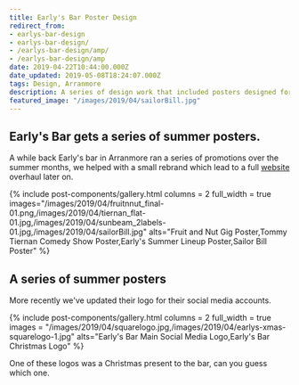 ```yaml
---
title: Early's Bar Poster Design
redirect_from: 
- earlys-bar-design
- earlys-bar-design/
- /earlys-bar-design/amp/
- /earlys-bar-design/amp
date: 2019-04-22T10:44:00.000Z
date_updated: 2019-05-08T18:24:07.000Z
tags: Design, Arranmore
description: A series of design work that included posters designed for summer promotions for Early's bar.
featured_image: "/images/2019/04/sailorBill.jpg"
---
```


## Early's Bar gets a series of summer posters.

A while back Early's bar in Arranmore ran a series of promotions over the summer months, we helped with a small rebrand which lead to a full [website](https://earlys.bar) overhaul later on.

{% include post-components/gallery.html
	columns = 2
	full_width = true
	images="/images/2019/04/fruitnnut_final-01.png,/images/2019/04/tiernan_flat-01.jpg,/images/2019/04/sunbeam_2labels-01.jpg,/images/2019/04/sailorBill.jpg"
	alts="Fruit and Nut Gig Poster,Tommy Tiernan Comedy Show Poster,Early's Summer Lineup Poster,Sailor Bill Poster"
%}

## A series of summer posters
More recently we've updated their logo for their social media accounts.

{% include post-components/gallery.html
	columns = 2
	full_width = true
	images = "/images/2019/04/squarelogo.jpg,/images/2019/04/earlys-xmas-squarelogo-1.jpg"
	alts="Early's Bar Main Social Media Logo,Early's Bar Christmas Logo"
%}

One of these logos was a Christmas present to the bar, can you guess which one.
